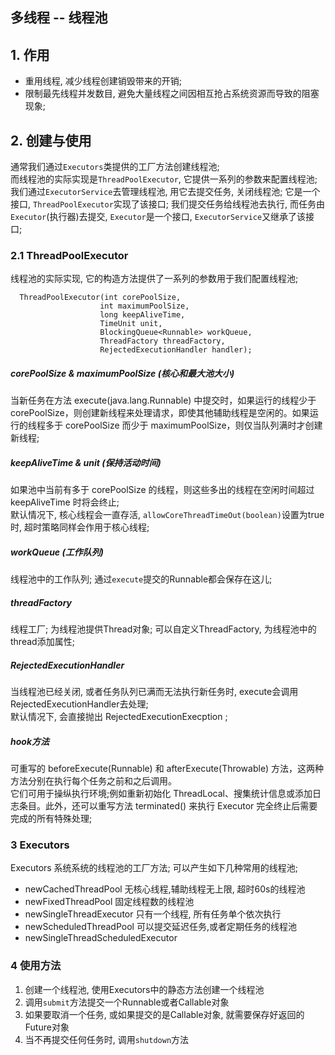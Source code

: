 多线程 -- 线程池
------

## 1. 作用
- 重用线程, 减少线程创建销毁带来的开销;
- 限制最先线程并发数目, 避免大量线程之间因相互抢占系统资源而导致的阻塞现象;

## 2. 创建与使用
通常我们通过`Executors`类提供的工厂方法创建线程池;   
而线程池的实际实现是`ThreadPoolExecutor`, 它提供一系列的参数来配置线程池;    
我们通过`ExecutorService`去管理线程池, 用它去提交任务, 关闭线程池; 它是一个接口, `ThreadPoolExecutor`实现了该接口;
我们提交任务给线程池去执行, 而任务由`Executor`(执行器)去提交, `Executor`是一个接口, `ExecutorService`又继承了该接口;

### 2.1 ThreadPoolExecutor
线程池的实际实现, 它的构造方法提供了一系列的参数用于我们配置线程池;

      ThreadPoolExecutor(int corePoolSize,
                        int maximumPoolSize,
                        long keepAliveTime,
                        TimeUnit unit,
                        BlockingQueue<Runnable> workQueue,
                        ThreadFactory threadFactory,
                        RejectedExecutionHandler handler);

##### corePoolSize & maximumPoolSize (核心和最大池大小)
当新任务在方法 execute(java.lang.Runnable) 中提交时，如果运行的线程少于 corePoolSize，则创建新线程来处理请求，即使其他辅助线程是空闲的。如果运行的线程多于 corePoolSize 而少于 maximumPoolSize，则仅当队列满时才创建新线程;

##### keepAliveTime & unit (保持活动时间)
如果池中当前有多于 corePoolSize 的线程，则这些多出的线程在空闲时间超过 keepAliveTime 时将会终止;      
默认情况下, 核心线程会一直存活, `allowCoreThreadTimeOut(boolean)`设置为true时, 超时策略同样会作用于核心线程;

##### workQueue (工作队列)
线程池中的工作队列; 通过`execute`提交的Runnable都会保存在这儿;

##### threadFactory
线程工厂; 为线程池提供Thread对象; 可以自定义ThreadFactory, 为线程池中的thread添加属性;

##### RejectedExecutionHandler
当线程池已经关闭, 或者任务队列已满而无法执行新任务时, execute会调用RejectedExecutionHandler去处理;    
默认情况下, 会直接抛出 RejectedExecutionExecption ;

##### hook方法
可重写的 beforeExecute(Runnable) 和 afterExecute(Throwable) 方法，这两种方法分别在执行每个任务之前和之后调用。      
它们可用于操纵执行环境;例如重新初始化 ThreadLocal、搜集统计信息或添加日志条目。此外，还可以重写方法 terminated() 来执行 Executor 完全终止后需要完成的所有特殊处理;

### 3 Executors
Executors 系统系统的线程池的工厂方法; 可以产生如下几种常用的线程池;
- newCachedThreadPool	无核心线程,辅助线程无上限, 超时60s的线程池
- newFixedThreadPool	固定线程数的线程池
- newSingleThreadExecutor	只有一个线程, 所有任务单个依次执行
- newScheduledThreadPool	可以提交延迟任务,或者定期任务的线程池
- newSingleThreadScheduledExecutor

### 4 使用方法
1. 创建一个线程池, 使用Executors中的静态方法创建一个线程池
2. 调用`submit`方法提交一个Runnable或者Callable对象
3. 如果要取消一个任务, 或如果提交的是Callable对象, 就需要保存好返回的Future对象
4. 当不再提交任何任务时, 调用`shutdown`方法
